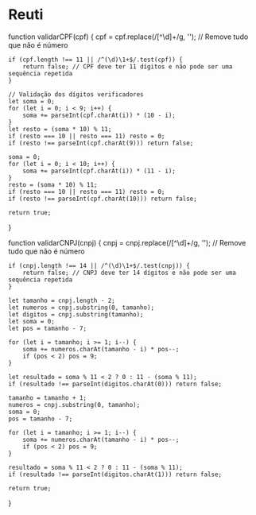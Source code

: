# Reuti
function validarCPF(cpf) {
    cpf = cpf.replace(/[^\d]+/g, ''); // Remove tudo que não é número

    if (cpf.length !== 11 || /^(\d)\1+$/.test(cpf)) {
        return false; // CPF deve ter 11 dígitos e não pode ser uma sequência repetida
    }

    // Validação dos dígitos verificadores
    let soma = 0;
    for (let i = 0; i < 9; i++) {
        soma += parseInt(cpf.charAt(i)) * (10 - i);
    }
    let resto = (soma * 10) % 11;
    if (resto === 10 || resto === 11) resto = 0;
    if (resto !== parseInt(cpf.charAt(9))) return false;

    soma = 0;
    for (let i = 0; i < 10; i++) {
        soma += parseInt(cpf.charAt(i)) * (11 - i);
    }
    resto = (soma * 10) % 11;
    if (resto === 10 || resto === 11) resto = 0;
    if (resto !== parseInt(cpf.charAt(10))) return false;

    return true;
}



function validarCNPJ(cnpj) {
    cnpj = cnpj.replace(/[^\d]+/g, ''); // Remove tudo que não é número

    if (cnpj.length !== 14 || /^(\d)\1+$/.test(cnpj)) {
        return false; // CNPJ deve ter 14 dígitos e não pode ser uma sequência repetida
    }

    let tamanho = cnpj.length - 2;
    let numeros = cnpj.substring(0, tamanho);
    let digitos = cnpj.substring(tamanho);
    let soma = 0;
    let pos = tamanho - 7;

    for (let i = tamanho; i >= 1; i--) {
        soma += numeros.charAt(tamanho - i) * pos--;
        if (pos < 2) pos = 9;
    }

    let resultado = soma % 11 < 2 ? 0 : 11 - (soma % 11);
    if (resultado !== parseInt(digitos.charAt(0))) return false;

    tamanho = tamanho + 1;
    numeros = cnpj.substring(0, tamanho);
    soma = 0;
    pos = tamanho - 7;

    for (let i = tamanho; i >= 1; i--) {
        soma += numeros.charAt(tamanho - i) * pos--;
        if (pos < 2) pos = 9;
    }

    resultado = soma % 11 < 2 ? 0 : 11 - (soma % 11);
    if (resultado !== parseInt(digitos.charAt(1))) return false;

    return true;
}

